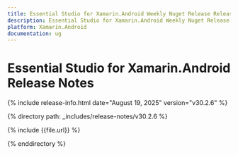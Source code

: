```yaml
---
title: Essential Studio for Xamarin.Android Weekly Nuget Release Release Notes  
description: Essential Studio for Xamarin.Android Weekly Nuget Release Release Notes  
platform: Xamarin.Android
documentation: ug
---
```


# Essential Studio for Xamarin.Android  Release Notes  

{% include release-info.html date="August 19, 2025"  version="v30.2.6" %}

{% directory path: _includes/release-notes/v30.2.6 %}

{% include {{file.url}} %}

{% enddirectory %}
